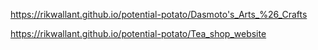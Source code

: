 https://rikwallant.github.io/potential-potato/Dasmoto's_Arts_%26_Crafts

https://rikwallant.github.io/potential-potato/Tea_shop_website

